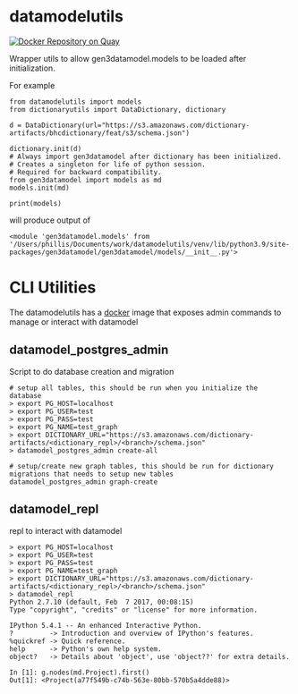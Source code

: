 # datamodelutils
[![Docker Repository on Quay](https://quay.io/repository/cdis/datamodelutils/status "Docker Repository on Quay")](https://quay.io/repository/cdis/datamodelutils)

Wrapper utils to allow gen3datamodel.models to be loaded after initialization.

For example

```
from datamodelutils import models
from dictionaryutils import DataDictionary, dictionary

d = DataDictionary(url="https://s3.amazonaws.com/dictionary-artifacts/bhcdictionary/feat/s3/schema.json")

dictionary.init(d)
# Always import gen3datamodel after dictionary has been initialized.
# Creates a singleton for life of python session.
# Required for backward compatibility. 
from gen3datamodel import models as md
models.init(md)

print(models)
```

will produce output of

```
<module 'gen3datamodel.models' from '/Users/phillis/Documents/work/datamodelutils/venv/lib/python3.9/site-packages/gen3datamodel/gen3datamodel/models/__init__.py'>
```

# CLI Utilities
The datamodelutils has a [docker](https://quay.io/repository/cdis/datamodelutils) image that exposes admin commands to manage or interact with datamodel

## datamodel_postgres_admin
Script to do database creation and migration
```
# setup all tables, this should be run when you initialize the database
> export PG_HOST=localhost
> export PG_USER=test
> export PG_PASS=test
> export PG_NAME=test_graph
> export DICTIONARY_URL="https://s3.amazonaws.com/dictionary-artifacts/<dictionary_repl>/<branch>/schema.json"
> datamodel_postgres_admin create-all

# setup/create new graph tables, this should be run for dictionary migrations that needs to setup new tables
datamodel_postgres_admin graph-create
```
## datamodel_repl
repl to interact with datamodel
```
> export PG_HOST=localhost
> export PG_USER=test
> export PG_PASS=test
> export PG_NAME=test_graph
> export DICTIONARY_URL="https://s3.amazonaws.com/dictionary-artifacts/<dictionary_repl>/<branch>/schema.json"
> datamodel_repl
Python 2.7.10 (default, Feb  7 2017, 00:08:15)
Type "copyright", "credits" or "license" for more information.

IPython 5.4.1 -- An enhanced Interactive Python.
?         -> Introduction and overview of IPython's features.
%quickref -> Quick reference.
help      -> Python's own help system.
object?   -> Details about 'object', use 'object??' for extra details.

In [1]: g.nodes(md.Project).first()
Out[1]: <Project(a77f549b-c74b-563e-80bb-570b5a4dde88)>
```
